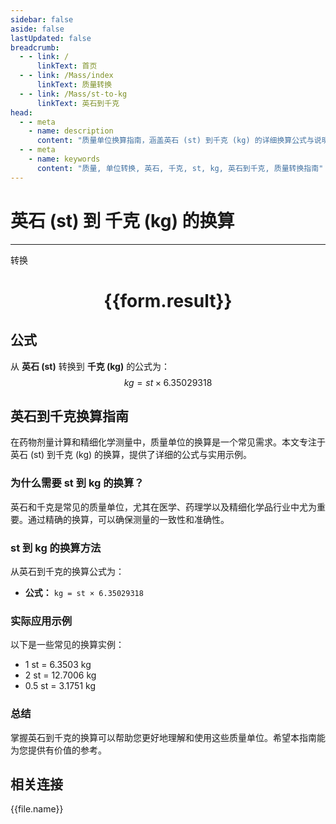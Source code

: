 ```yaml
---
sidebar: false
aside: false
lastUpdated: false
breadcrumb:
  - - link: /
      linkText: 首页
  - - link: /Mass/index
      linkText: 质量转换
  - - link: /Mass/st-to-kg
      linkText: 英石到千克
head:
  - - meta
    - name: description
      content: "质量单位换算指南，涵盖英石 (st) 到千克 (kg) 的详细换算公式与说明。"
  - - meta
    - name: keywords
      content: "质量, 单位转换, 英石, 千克, st, kg, 英石到千克, 质量转换指南"
---
```

# 英石 (st) 到 千克 (kg) 的换算
---
<script setup>
import { onMounted, reactive, inject, ref } from 'vue'
import { NButton, NForm, NFormItem, NInput, NInputNumber, NSelect, NCard, useMessage,NGrid ,NGi } from 'naive-ui'
import { defineClientComponent } from 'vitepress'
import { Mass } from '../../files';

const convert = inject('convert')

const form = reactive({
  number: null,
  result: '',
})

const convertHandler = () => {
  if (form.number !== null && !isNaN(form.number)) {
    const convertedValue = parseFloat(form.number) * 6.35029318
    form.result = `${form.number}st = ${convertedValue.toFixed(4)}kg`
  } else {
    form.result = '请输入有效的数值。'
  }
}
</script>

<n-form size="large" :model="form">
  <n-form-item label="英石 (st)">
    <n-input-number v-model:value="form.number" placeholder="输入英石" style="width: 100%" />
  </n-form-item>
  <n-form-item>
    <n-button type="primary" @click="convertHandler" block>转换</n-button>
  </n-form-item>
</n-form>

<n-card  embedded :bordered="false" hoverable>
  <div  style="text-align:center">
    <h1>{{form.result}}</h1>
  </div>
</n-card>

## 公式

从 **英石 (st)** 转换到 **千克 (kg)** 的公式为：
$$ kg = st \times 6.35029318 $$

## 英石到千克换算指南

在药物剂量计算和精细化学测量中，质量单位的换算是一个常见需求。本文专注于英石 (st) 到千克 (kg) 的换算，提供了详细的公式与实用示例。

### 为什么需要 st 到 kg 的换算？

英石和千克是常见的质量单位，尤其在医学、药理学以及精细化学品行业中尤为重要。通过精确的换算，可以确保测量的一致性和准确性。

### st 到 kg 的换算方法

从英石到千克的换算公式为：

- **公式：** `kg = st × 6.35029318`

### 实际应用示例

以下是一些常见的换算实例：

- 1 st = 6.3503 kg
- 2 st = 12.7006 kg
- 0.5 st = 3.1751 kg

### 总结

掌握英石到千克的换算可以帮助您更好地理解和使用这些质量单位。希望本指南能为您提供有价值的参考。

## 相关连接
<n-grid x-gap="12" :cols="4">
  <n-gi v-for="(file, index) in Mass" :key="index">
    <n-button
      text
      tag="a"
      :href="file.path"
      type="primary"
    >
      {{file.name}}
    </n-button>
  </n-gi>
</n-grid>